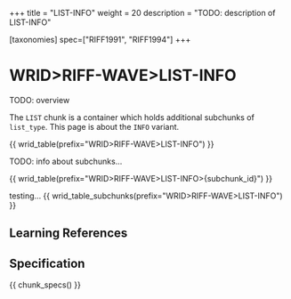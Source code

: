 +++
title = "LIST-INFO"
weight = 20
description = "TODO: description of LIST-INFO"

[taxonomies]
spec=["RIFF1991", "RIFF1994"]
+++

# WRID>RIFF-WAVE>LIST-INFO

TODO: overview

The `LIST` chunk is a container which holds additional subchunks of `list_type`. This page is about the `INFO` variant. 

{{ wrid_table(prefix="WRID>RIFF-WAVE>LIST-INFO") }}

TODO: info about subchunks...

{{ wrid_table(prefix="WRID>RIFF-WAVE>LIST-INFO>\{subchunk_id\}") }}

testing... 
{{ wrid_table_subchunks(prefix="WRID>RIFF-WAVE>LIST-INFO") }}
## Learning References

## Specification

{{ chunk_specs() }}

